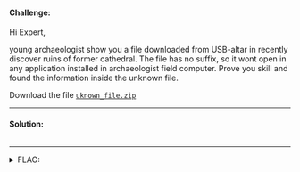 #### Challenge:

Hi Expert, 

young archaeologist show you a file downloaded from USB-altar in recently discover ruins of former cathedral. The file has no suffix, so it wont open in any application installed in archaeologist field computer. Prove you skill and found the information inside the unknown file. 

Download the file [`uknown_file.zip`](./uknown_file.zip ":ignore")

---

#### Solution:

```bash
```

---

<details><summary>FLAG:</summary>

```
FLAG{9Z5j-uAYr-ejUO-xwnY}
```

</details>
<br/>
